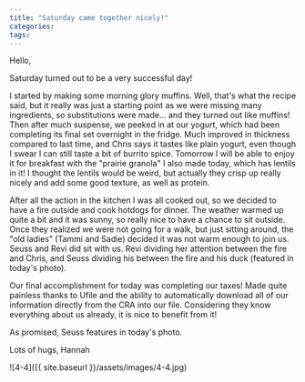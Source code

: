 ```yaml
---
title: "Saturday came together nicely!"
categories:
tags:
---
```


Hello,

Saturday turned out to be a very successful day!

I started by making some morning glory muffins. Well, that's what the recipe said, but it really was just a starting point as we were missing many ingredients, so substitutions were made... and they turned out like muffins! Then after much suspense, we peeked in at our yogurt, which had been completing its final set overnight in the fridge. Much improved in thickness compared to last time, and Chris says it tastes like plain yogurt, even though I swear I can still taste a bit of burrito spice. Tomorrow I will be able to enjoy it for breakfast with the "prairie granola" I also made today, which has lentils in it! I thought the lentils would be weird, but actually they crisp up really nicely and add some good texture, as well as protein.

After all the action in the kitchen I was all cooked out, so we decided to have a fire outside and cook hotdogs for dinner. The weather warmed up quite a bit and it was sunny, so really nice to have a chance to sit outside. Once they realized we were not going for a walk, but just sitting around, the "old ladies" (Tammi and Sadie) decided it was not warm enough to join us. Seuss and Revi did sit with us. Revi dividing her attention between the fire and Chris, and Seuss dividing his between the fire and his duck (featured in today's photo).

Our final accomplishment for today was completing our taxes! Made quite painless thanks to Ufile and the ability to automatically download all of our information directly from the CRA into our file. Considering they know everything about us already, it is nice to benefit from it!

As promised, Seuss features in today's photo.

Lots of hugs,
Hannah

![4-4]({{ site.baseurl }}/assets/images/4-4.jpg)